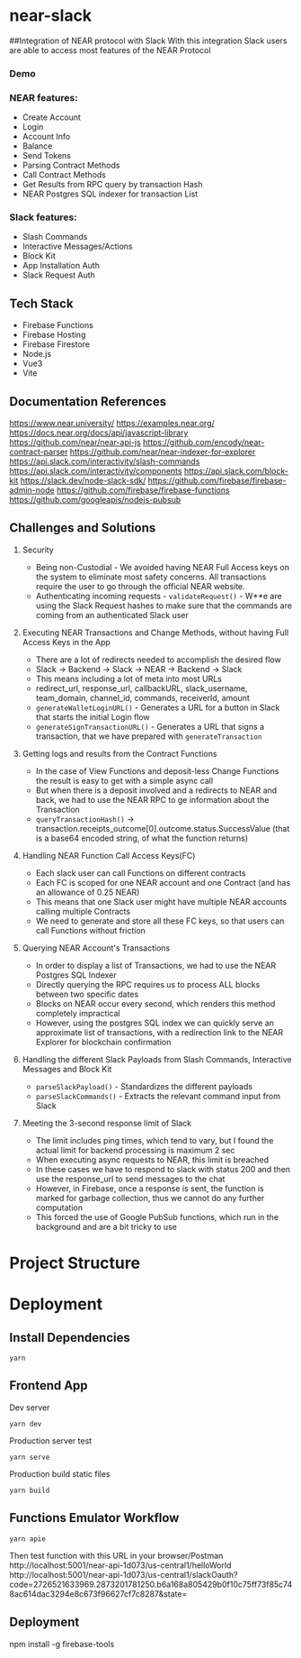 # near-slack
##Integration of NEAR protocol with Slack
With this integration Slack users are able to access most features of the NEAR Protocol

### Demo

### NEAR features:
* Create Account
* Login
* Account Info
* Balance
* Send Tokens
* Parsing Contract Methods
* Call Contract Methods
* Get Results from RPC query by transaction Hash
* NEAR Postgres SQL indexer for transaction List

### Slack features:
* Slash Commands
* Interactive Messages/Actions
* Block Kit
* App Installation Auth
* Slack Request Auth

## Tech Stack
* Firebase Functions
* Firebase Hosting
* Firebase Firestore
* Node.js
* Vue3
* Vite

## Documentation References
https://www.near.university/
https://examples.near.org/
https://docs.near.org/docs/api/javascript-library
https://github.com/near/near-api-js
https://github.com/encody/near-contract-parser
https://github.com/near/near-indexer-for-explorer
https://api.slack.com/interactivity/slash-commands
https://api.slack.com/interactivity/components
https://api.slack.com/block-kit
https://slack.dev/node-slack-sdk/
https://github.com/firebase/firebase-admin-node
https://github.com/firebase/firebase-functions
https://github.com/googleapis/nodejs-pubsub

## Challenges and Solutions
1. Security
    * Being non-Custodial - We avoided having NEAR Full Access keys on the system to eliminate most safety concerns. All transactions require the user to go through the official NEAR website.
    * Authenticating incoming requests - ```validateRequest()``` - W**e are using the Slack Request hashes to make sure that the commands are coming from an authenticated Slack user

2. Executing NEAR Transactions and Change Methods, without having Full Access Keys in the App
    * There are a lot of redirects needed to accomplish the desired flow
    * Slack -> Backend -> Slack -> NEAR -> Backend -> Slack
    * This means including a lot of meta into most URLs
    * redirect_url, response_url, callbackURL, slack_username, team_domain, channel_id, commands, receiverId, amount
    * ``` generateWalletLoginURL() ``` - Generates a URL for a button in Slack that starts the initial Login flow
    * ``` generateSignTransactionURL() ``` - Generates a URL that signs a transaction, that we have prepared with ```generateTransaction```

3. Getting logs and results from the Contract Functions
    * In the case of View Functions and deposit-less Change Functions the result is easy to get with a simple async call
    * But when there is a deposit involved and a redirects to NEAR and back, we had to use the NEAR RPC to ge information about the Transaction
    * ```queryTransactionHash()``` -> transaction.receipts_outcome[0].outcome.status.SuccessValue (that is a base64 encoded string, of what the function returns)

4. Handling NEAR Function Call Access Keys(FC)
    * Each slack user can call Functions on different contracts
    * Each FC is scoped for one NEAR account and one Contract (and has an allowance of 0.25 NEAR)
    * This means that one Slack user might have multiple NEAR accounts calling multiple Contracts
    * We need to generate and store all these FC keys, so that users can call Functions without friction

5. Querying NEAR Account's Transactions
    * In order to display a list of Transactions, we had to use the NEAR Postgres SQL Indexer
    * Directly querying the RPC requires us to process ALL blocks between two specific dates
    * Blocks on NEAR occur every second, which renders this method completely impractical
    * However, using the postgres SQL index we can quickly serve an approximate list of transactions, with a redirection link to the NEAR Explorer for blockchain confirmation

6. Handling the different Slack Payloads from Slash Commands, Interactive Messages and Block Kit
    * ``` parseSlackPayload() ``` - Standardizes the different payloads
    * ``` parseSlackCommands() ``` - Extracts the relevant command input from Slack

7. Meeting the 3-second response limit of Slack
    * The limit includes ping times, which tend to vary, but I found the actual limit for backend processing is maximum 2 sec
    * When executing async requests to NEAR, this limit is breached
    * In these cases we have to respond to slack with status 200 and then use the response_url to send messages to the chat
    * However, in Firebase, once a response is sent, the function is marked for garbage collection, thus we cannot do any further computation
    * This forced the use of Google PubSub functions, which run in the background and are a bit tricky to use
   
# Project Structure

# Deployment
## Install Dependencies
```
yarn
```

## Frontend App
Dev server
```
yarn dev
```

Production server test
```
yarn serve
```

Production build static files
```
yarn build
```

## Functions Emulator Workflow
```
yarn apie
```
Then test function with this URL in your browser/Postman
http://localhost:5001/near-api-1d073/us-central1/helloWorld
http://localhost:5001/near-api-1d073/us-central1/slackOauth?code=2726521633969.2873201781250.b6a168a805429b0f10c75ff73f85c748ac614dac3294e8c673f96627cf7c8287&state=

## Deployment
npm install -g firebase-tools
